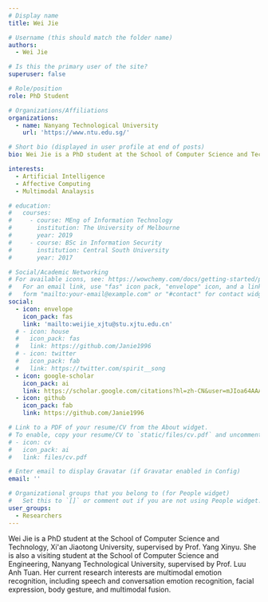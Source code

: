 ```yaml
---
# Display name
title: Wei Jie

# Username (this should match the folder name)
authors:
  - Wei Jie

# Is this the primary user of the site?
superuser: false

# Role/position
role: PhD Student

# Organizations/Affiliations
organizations:
  - name: Nanyang Technological University
    url: 'https://www.ntu.edu.sg/'

# Short bio (displayed in user profile at end of posts)
bio: Wei Jie is a PhD student at the School of Computer Science and Technology, Xi'an Jiaotong University, supervised by Prof. Yang Xinyu.

interests:
  - Artificial Intelligence
  - Affective Computing
  - Multimodal Analaysis

# education:
#   courses:
#     - course: MEng of Information Technology
#       institution: The University of Melbourne
#       year: 2019
#     - course: BSc in Information Security
#       institution: Central South University
#       year: 2017

# Social/Academic Networking
# For available icons, see: https://wowchemy.com/docs/getting-started/page-builder/#icons
#   For an email link, use "fas" icon pack, "envelope" icon, and a link in the
#   form "mailto:your-email@example.com" or "#contact" for contact widget.
social:
  - icon: envelope
    icon_pack: fas
    link: 'mailto:weijie_xjtu@stu.xjtu.edu.cn'
  # - icon: house
  #   icon_pack: fas
  #   link: https://github.com/Janie1996
  # - icon: twitter
  #   icon_pack: fab
  #   link: https://twitter.com/spirit__song
  - icon: google-scholar
    icon_pack: ai
    link: https://scholar.google.com/citations?hl=zh-CN&user=mJIoa64AAAAJ
  - icon: github
    icon_pack: fab
    link: https://github.com/Janie1996

# Link to a PDF of your resume/CV from the About widget.
# To enable, copy your resume/CV to `static/files/cv.pdf` and uncomment the lines below.
# - icon: cv
#   icon_pack: ai
#   link: files/cv.pdf

# Enter email to display Gravatar (if Gravatar enabled in Config)
email: ''

# Organizational groups that you belong to (for People widget)
#   Set this to `[]` or comment out if you are not using People widget.
user_groups:
  - Researchers
---
```


Wei Jie is a PhD student at the School of Computer Science and Technology, Xi'an Jiaotong University, supervised by Prof. Yang Xinyu. She is also a visiting student at the School of Computer Science and Engineering, Nanyang Technological University, supervised by Prof. Luu Anh Tuan. Her current research interests are multimodal emotion recognition, including speech and conversation emotion recognition, facial expression, body gesture, and multimodal fusion.
